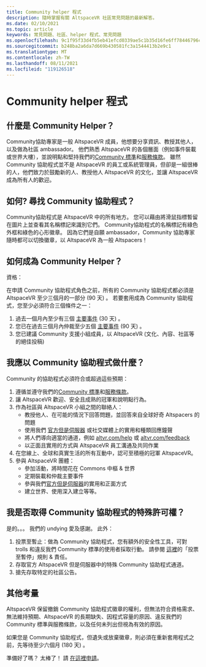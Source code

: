 ```yaml
---
title: Community helper 程式
description: 隨時掌握有關 AltspaceVR 社區常見問題的最新解答。
ms.date: 02/10/2021
ms.topic: article
keywords: 常見問題、社區、helper 程式、常見問題
ms.openlocfilehash: 9c1f95f33d4fb5eb41efcd0339ae5c1b35d16fe6ff78446796c4e789590411a3
ms.sourcegitcommit: b248ba2a6da7d669b430581fc3a1544413b2e9c1
ms.translationtype: MT
ms.contentlocale: zh-TW
ms.lasthandoff: 08/11/2021
ms.locfileid: "119126518"
---
```

# <a name="community-helper-program"></a>Community helper 程式

## <a name="what-is-a-community-helper"></a>什麼是 Community Helper？ 

Community協助專家是一般 AltspaceVR 成員，他想要分享資訊、教授其他人，以及做為社區 ambassador。 他們熟悉 AltspaceVR 的各個層面（例如事件裝載或世界大樓），並說明點和堅持我們的[Community 標準](community-standards.md)和[服務條款](terms-of-service.md)。 雖然 Community 協助程式並不是 AltspaceVR 的員工或系統管理員，但卻是一組很棒的人，他們致力於鼓勵新的人、教授他人 AltspaceVR 的文化，並讓 AltspaceVR 成為所有人的歡迎。

## <a name="how-do-i-find-a-community-helper"></a>如何? 尋找 Community 協助程式？ 
Community協助程式是 AltspaceVR 中的所有地方。 您可以藉由將滑鼠指標暫留在圖片上並查看其名稱標記來識別它們。 Community協助程式的名稱標記有綠色外框和綠色的心形徽章。 因為它們是自願 ambassador，Community 協助專家隨時都可以切換徽章，以 AltspaceVR 為一般 Altspacers！

## <a name="how-can-i-become-a-community-helper"></a>如何成為 Community Helper？ 

資格： 

在申請 Community 協助程式角色之前，所有的 Community 協助程式都必須是 AltspaceVR 至少三個月的一部分 (90 天) 。 若要套用成為 Community 協助程式，您至少必須符合三個條件之一： 

1. 過去一個月內至少有三個 [主要事件](../tutorials/main-events.md) (30 天) 。 
2. 您已在過去三個月內仲裁至少五個 [主要事件](../tutorials/main-events.md) (90 天) 。 
3. 您已建議 Community 支援小組成員，以 AltspaceVR (文化、內容、社區等的絕佳投稿) 

## <a name="what-would-i-be-expected-to-do-as-a-community-helper"></a>我應以 Community 協助程式做什麼？ 

Community 的協助程式必須符合或超過這些預期： 

1. 遵循並遵守我們的[Community 標準](community-standards.md)和[服務條款](terms-of-service.md)。
2. 讓 AltspaceVR 歡迎、安全且成熟的冠軍和說明點行為。
3. 作為社區與 AltspaceVR 小組之間的聯絡人：
    * 教授他人、在可能的情況下回答問題，並回答來自全球好奇 Altspacers 的問題
    * 使用我們 [官方但是伺服器](https://altvr.com/discord) 或社交媒體上的實用和種類回應鐘聲
    * 將人們導向適當的通道，例如 [altvr.com/help](../world-building/getting-help.md) 或 [altvr.com/feedback](https://help.altvr.com/hc/requests/new?ticket_form_id=360001742213)
    * 以正面且實用的方式與 AltspaceVR 員工溝通及共同作業 
4. 在您線上、全球和真實生活的所有互動中，認可至積極的冠軍 AltspaceVR。 
5. 參與 AltspaceVR 團體：
    * 參加活動，將時間花在 Commons 中樞 & 世界
    * 定期裝載和仲裁主要事件
    * 參與我們[官方但是伺服器](https://altvr.com/discord)的實用和正面方式
    * 建立世界、使用深入建立等等。 

## <a name="do-i-get-special-privileges-as-a-community-helper"></a>我是否取得 Community 協助程式的特殊許可權？ 

是的。。。 我們的 undying 愛及感謝。 此外：

1. 投票至暫止：做為 Community 協助程式，您有額外的安全性工具，可對 trolls 和違反我們 Community 標準的使用者採取行動。 請參閱 [這裡](community-helper-guide.md)的「投票至暫停」規則 & 責任。
2. 存取官方 AltspaceVR 但是伺服器中的特殊 Community 協助程式通道。
3. 搶先存取特定的社區公告。

## <a name="other-considerations"></a>其他考量

AltspaceVR 保留撤銷 Community 協助程式徽章的權利，但無法符合資格需求、無法維持預期、AltspaceVR 的長期缺失、因程式容量的原因、違反我們的 Community 標準與服務條款，以及任何未列出但視為有效的原因。

如果您是 Community 協助程式，但遺失或放棄徽章，則必須在重新套用程式之前，先等待至少六個月 (180 天) 。

準備好了嗎？
太棒了！ 請 [在這裡申請](https://help.altvr.com/hc/requests/new?ticket_form_id=360002060313)。